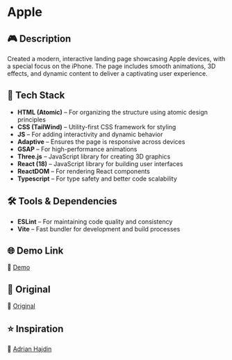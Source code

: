 # Apple

## 🎮 Description
Created a modern, interactive landing page showcasing Apple devices, with a special focus on the iPhone. The page includes smooth animations, 3D effects, and dynamic content to deliver a captivating user experience.

## 🚀 Tech Stack
- **HTML (Atomic)** – For organizing the structure using atomic design principles  
- **CSS (TailWind)** – Utility-first CSS framework for styling  
- **JS** – For adding interactivity and dynamic behavior  
- **Adaptive** – Ensures the page is responsive across devices  
- **GSAP** – For high-performance animations  
- **Three.js** – JavaScript library for creating 3D graphics  
- **React (18)** – JavaScript library for building user interfaces  
- **ReactDOM** – For rendering React components  
- **Typescript** – For type safety and better code scalability  

## 🛠️ Tools & Dependencies
- **ESLint** – For maintaining code quality and consistency  
- **Vite** – Fast bundler for development and build processes  

## 🌐 Demo Link
🔗 [Demo](https://AndriiZakharenko.github.io/apple/)  

## 🎨 Original
🔗 [Original](https://www.apple.com/)  

## ⭐ Inspiration
🔗 [Adrian Hajdin](https://github.com/adrianhajdin)  

